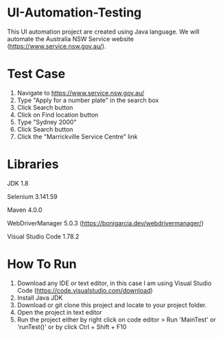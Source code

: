 # UI-Automation-Testing
This UI automation project are created using Java language. We will automate the Australia NSW Service website (https://www.service.nsw.gov.au/).

# Test Case
1. Navigate to https://www.service.nsw.gov.au/
2. Type "Apply for a number plate" in the search box
3. Click Search button
4. Click on Find location button
5. Type "Sydney 2000"
6. Click Search button
7. Click the "Marrickville Service Centre" link

# Libraries
JDK 1.8

Selenium 3.141.59

Maven 4.0.0

WebDriverManager 5.0.3 (https://bonigarcia.dev/webdrivermanager/)

Visual Studio Code 1.78.2

# How To Run
1. Download any IDE or text editor, in this case I am using Visual Studio Code (https://code.visualstudio.com/download)
2. Install Java JDK
3. Download or git clone this project and locate to your project folder.
4. Open the project in text editor
5. Run the project either by right click on code editor > Run 'MainTest' or 'runTest()' or by click Ctrl + Shift + F10
